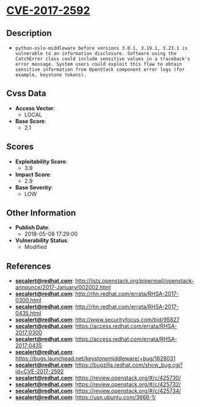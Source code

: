 
# [CVE-2017-2592](https://cve.mitre.org/cgi-bin/cvename.cgi?name=CVE-2017-2592)

## Description

- `python-oslo-middleware before versions 3.8.1, 3.19.1, 3.23.1 is vulnerable to an information disclosure. Software using the CatchError class could include sensitive values in a traceback's error message. System users could exploit this flaw to obtain sensitive information from OpenStack component error logs (for example, keystone tokens).`

## Cvss Data

- **Access Vector**:
  - LOCAL
- **Base Score**:
  - 2.1

## Scores

- **Exploitability Score**:
  - 3.9
- **Impact Score**:
  - 2.9
- **Base Severity**:
  - LOW

## Other Information

- **Publish Date**:
  - 2018-05-08 17:29:00
- **Vulnerability Status**:
  - Modified

## References

- **secalert@redhat.com**: http://lists.openstack.org/pipermail/openstack-announce/2017-January/002002.html
- **secalert@redhat.com**: http://rhn.redhat.com/errata/RHSA-2017-0300.html
- **secalert@redhat.com**: http://rhn.redhat.com/errata/RHSA-2017-0435.html
- **secalert@redhat.com**: http://www.securityfocus.com/bid/95827
- **secalert@redhat.com**: https://access.redhat.com/errata/RHSA-2017:0300
- **secalert@redhat.com**: https://access.redhat.com/errata/RHSA-2017:0435
- **secalert@redhat.com**: https://bugs.launchpad.net/keystonemiddleware/+bug/1628031
- **secalert@redhat.com**: https://bugzilla.redhat.com/show_bug.cgi?id=CVE-2017-2592
- **secalert@redhat.com**: https://review.openstack.org/#/c/425730/
- **secalert@redhat.com**: https://review.openstack.org/#/c/425732/
- **secalert@redhat.com**: https://review.openstack.org/#/c/425734/
- **secalert@redhat.com**: https://usn.ubuntu.com/3666-1/
